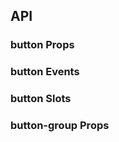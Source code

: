 ## API

### button Props

<field-table :data="btnProps"/>

### button Events

<field-table :data="btnEmits" type="emits" />

### button Slots

<field-table :data="btnSlots" :showDefaultValue="false" type="slots"/>

### button-group Props

<field-table :data="groupProps" />

<script setup>
import { ref } from 'vue';
const btnProps = ref([
  {
    name: 'type',
    desc: '按钮的类型，分为五种：次要按钮、主要按钮、虚框按钮、线性按钮、文字按钮。',
    type: 'ButtonTypes',
    value: "`'secondary'`",
  },
  {
    name: 'shape',
    desc: '按钮的形状',
    type: 'BorderShape',
    value: '-',
  },
  {
    name: 'status',
    desc: '按钮的状态',
    type: "'normal' | 'warning' | 'success' | 'danger'",
    value: "`'normal'`",
  },
  {
    name: 'size',
    desc: '按钮的尺寸',
    type: "'mini' | 'small' | 'medium' | 'large'",
    value: "`'medium'`",
  },
  {
    name: 'long',
    desc: '按钮的宽度是否随容器自适应。',
    type: 'boolean',
    value: '`false`',
  },
  {
    name: 'loading',
    desc: '按钮是否为加载中状态',
    type: 'boolean',
    value: '`false`',
  },
  {
    name: 'disabled',
    desc: '按钮是否禁用',
    type: 'boolean',
    value: '`false`',
  },
  {
    name: 'html-type',
    desc: '设置 button 的原生 type 属性，可选值参考 HTML标准',
    type: 'string',
    value: "`'button'`",
  },
  {
    name: 'autofocus',
    desc: '设置 button 的原生 autofocus 属性，可选值参考 HTML标准',
    type: 'boolean',
    value: '`false`',
  },
  {
    name: 'href',
    desc: '设置跳转链接。设置此属性时，按钮渲染为a标签。',
    type: 'string',
    value: '-',
  },
]);
const btnEmits = ref([
  {
    name: 'click',
    desc: '点击按钮时触发',
    type: '(ev: MouseEvent) => void',
    value: '-',
  },
]);
const btnSlots = ref([
  {
    name: 'icon',
    desc: '图标',
    type: '#icon',
    value: '-',
  },
]);
const groupProps = ref([
  {
    name: 'type',
    desc: '按钮的类型，分为五种：次要按钮、主要按钮、虚框按钮、线性按钮、文字按钮。',
    type: 'ButtonTypes',
    value: '-',
  },
  {
    name: 'status',
    desc: '按钮的状态',
    type: "'normal' | 'warning' | 'success' | 'danger'",
    value: '-',
  },
  {
    name: 'shape',
    desc: '按钮的形状',
    type: 'BorderShape',
    value: '-',
  },
  {
    name: 'size',
    desc: '按钮的尺寸',
    type: "'mini' | 'small' | 'medium' | 'large'",
    value: '-',
  },
  {
    name: 'disabled',
    desc: '全部子按钮是否禁用',
    type: 'boolean',
    value: '`false`',
  },
]);
</script>
